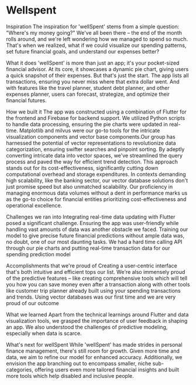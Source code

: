 # Wellspent
Inspiration
The inspiration for 'wellSpent' stems from a simple question: "Where's my money going?" We've all been there – the end of the month rolls around, and we're left wondering how we managed to spend so much. That's when we realized, what if we could visualize our spending patterns, set future financial goals, and understand our expenses better?

What it does
'wellSpent' is more than just an app; it's your pocket-sized financial advisor. At its core, it showcases a dynamic pie chart, giving users a quick snapshot of their expenses. But that's just the start. The app lists all transactions, ensuring you never miss where that extra dollar went. And with features like the travel planner, student debt planner, and other expenses planner, users can forecast, strategize, and optimize their financial futures.

How we built it
The app was constructed using a combination of Flutter for the frontend and Firebase for backend support. We utilized Python scripts to handle data processing, ensuring the pie charts were updated in real-time. Matplotlib and milvus were our go-to tools for the intricate visualization components and vector base components.Our group has harnessed the potential of vector representations to revolutionize data categorization, ensuring swifter searches and pinpoint sorting. By adeptly converting intricate data into vector spaces, we've streamlined the query process and paved the way for efficient trend detection. This approach stands out for its cost-effectiveness, significantly cutting down computational overhead and storage expenditures. In contexts demanding high scalability, like the banking sector, our vector database solutions don't just promise speed but also unmatched scalability. Our proficiency in managing enormous data volumes without a dent in performance marks us as the go-to choice for financial entities prioritizing cost-effectiveness and operational excellence.

Challenges we ran into
Integrating real-time data updating with Flutter posed a significant challenge. Ensuring the app was user-friendly while handling vast amounts of data was another obstacle we faced. Training our model to give precise future financial predictions without ample data was, no doubt, one of our most daunting tasks. We had a hard time calling API through our pie charts and putting real-time transaction data for our spending prediction model

Accomplishments that we're proud of
Creating a user-centric interface that's both intuitive and efficient tops our list. We're also immensely proud of the predictive features – like creating comprehensive tools which will tell you how you can save money even after a transaction along with other tools like customer trip planner already built using your spending transactions and trends. Using vector databases was our first time and we are very proud of our outcome

What we learned
Apart from the technical learnings around Flutter and data visualization tools, we grasped the importance of user feedback in shaping an app. We also understood the challenges of predictive modeling, especially when data is scarce.

What's next for wellSpent
While 'wellSpent' has made strides in personal finance management, there's still room for growth. Given more time and data, we aim to refine our model for enhanced accuracy. Additionally, we envision the app branching out to encompass smaller, niche sub-categories, offering users even more tailored financial insights and built more tools which help disabled and inclusive people.
